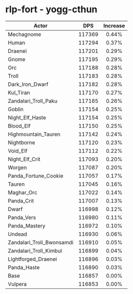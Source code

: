 # rlp-fort - yogg-cthun
| Actor | DPS | Increase |
|---|:---:|:---:|
|Mechagnome|117369|0.44%|
|Human|117294|0.37%|
|Draenei|117201|0.29%|
|Gnome|117195|0.29%|
|Orc|117188|0.28%|
|Troll|117183|0.28%|
|Dark_Iron_Dwarf|117182|0.28%|
|Kul_Tiran|117170|0.27%|
|Zandalari_Troll_Paku|117165|0.26%|
|Goblin|117154|0.25%|
|Night_Elf_Haste|117154|0.25%|
|Blood_Elf|117150|0.25%|
|Highmountain_Tauren|117142|0.24%|
|Nightborne|117120|0.23%|
|Void_Elf|117112|0.22%|
|Night_Elf_Crit|117093|0.20%|
|Worgen|117087|0.20%|
|Panda_Fortune_Cookie|117057|0.17%|
|Tauren|117045|0.16%|
|Maghar_Orc|117022|0.14%|
|Panda_Crit|117007|0.13%|
|Dwarf|116998|0.12%|
|Panda_Vers|116980|0.11%|
|Panda_Mastery|116972|0.10%|
|Undead|116930|0.06%|
|Zandalari_Troll_Bwonsamdi|116910|0.05%|
|Zandalari_Troll_Kimbul|116899|0.04%|
|Lightforged_Draenei|116896|0.03%|
|Panda_Haste|116890|0.03%|
|Base|116857|0.00%|
|Vulpera|116853|0.00%|
